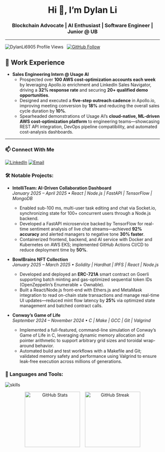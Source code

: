 <h1 align="center">Hi 👋, I’m Dylan Li</h1>
<h3 align="center">Blockchain Advocate  |  AI Enthusiast   |  Software Engineer  |  Junior @ UB</h3>

-----
<p align="left">
  <img src="https://komarev.com/ghpvc/?username=DylanLi6905&label=Profile%20views&color=0e75b6&style=flat" alt="DylanLi6905 Profile Views" />
  &nbsp;
  <a href="https://github.com/DylanLi6905">
    <img src="https://img.shields.io/github/followers/DylanLi6905?label=Follow&style=social" alt="GitHub Follow" />
  </a>
</p>

## 💼 Work Experience

- **Sales Engineering Intern @ Usage AI**  
  - Prospected over **100 AWS cost-optimization accounts each week** by leveraging Apollo.io enrichment and LinkedIn Sales Navigator, driving a **32% response rate** and securing **20+ qualified demo opportunities**.  
  - Designed and executed a **five-step outreach cadence** in Apollo.io, improving meeting conversion by **18%** and reducing the overall sales cycle duration by **10%**.  
  - Spearheaded demonstrations of Usage AI’s **cloud-native, ML-driven AWS cost-optimization platform** to engineering teams—showcasing REST API integration, DevOps pipeline compatibility, and automated cost-analysis dashboards.  

---

### 📫 Connect With Me

[![LinkedIn](https://skillicons.dev/icons?i=linkedin)](https://www.linkedin.com/in/dylan-li41305/)
[![Email](https://skillicons.dev/icons?i=gmail)](mailto:dli69@buffalo.edu)  

### 🛠 Notable Projects:
- **IntelliTeam: AI-Driven Collaboration Dashboard**  
  *January 2025 – April 2025 • React | Node.js | FastAPI | TensorFlow | MongoDB*  
  - Enabled sub-100 ms, multi-user task editing and chat via Socket.io, synchronizing state for 100+ concurrent users through a Node.js backend.  
  - Developed a FastAPI microservice backed by TensorFlow for real-time sentiment analysis of live chat streams—achieved **92% accuracy** and alerted managers to negative tone **30% faster**.  
  - Containerized frontend, backend, and AI service with Docker and Kubernetes on AWS EKS; implemented GitHub Actions CI/CD to reduce deployment time by **50%**.

- **BowlBrains NFT Collection**  
  *January 2025 – March 2025 • Solidity | Hardhat | IPFS | React | Node.js*  
  - Developed and deployed an **ERC-721A** smart contract on Goerli supporting batch minting and gas-optimized sequential token IDs (OpenZeppelin’s Enumerable + Ownable).  
  - Built a React/Node.js front-end with Ethers.js and MetaMask integration to read on-chain state transactions and manage real-time UI updates—reduced mint flow latency by **25%** via optimized state management and batched contract calls.

- **Conway’s Game of Life**  
  *September 2024 – November 2024 • C | Make | GCC | Git | Valgrind*  
  - Implemented a full-featured, command-line simulation of Conway’s Game of Life in C, leveraging dynamic memory allocation and pointer arithmetic to support arbitrary grid sizes and toroidal wrap-around behavior.  
  - Automated build and test workflows with a Makefile and Git; validated memory safety and performance using Valgrind to ensure leak-free execution across millions of generations.
### 🔧 Languages and Tools:
![skills](https://skillicons.dev/icons?i=aws,bash,c,css,firebase,git,html,java,javascript,linux,mongodb,mysql,nextjs,python,pytorch,react,selenium,typescript,npm)

<p align="center">
  <img src="https://github-readme-stats.vercel.app/api?username=DylanLi6905&show_icons=true&locale=en" alt="GitHub Stats" height="180"/>
  &nbsp;&nbsp;
  <img src="https://github-readme-streak-stats.herokuapp.com/?user=DylanLi6905" alt="GitHub Streak" height="180"/>
</p>
